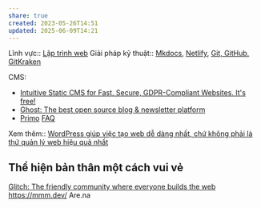 ```yaml
---
share: true
created: 2023-05-26T14:51
updated: 2025-06-09T14:21
---
```

Lĩnh vực:: [Lập trình web](../../../L%C4%A9nh%20v%E1%BB%B1c/L%E1%BA%ADp%20tr%C3%ACnh%20web.md)
Giải pháp kỹ thuật:: [Mkdocs](Mkdocs.md), [Netlify](Netlify.md), [Git, GitHub, GitKraken](../../../Gi%E1%BA%A3i%20ph%C3%A1p%20k%E1%BB%B9%20thu%E1%BA%ADt/T%E1%BB%95%20ch%E1%BB%A9c,%20s%E1%BA%AFp%20x%E1%BA%BFp%20d%E1%BB%AF%20li%E1%BB%87u/Ch%C6%B0%C6%A1ng%20tr%C3%ACnh/Git/Git,%20GitHub,%20GitKraken.md)

CMS:
- [Intuitive Static CMS for Fast, Secure, GDPR-Compliant Websites. It's free!](https://getpublii.com/)
- [Ghost: The best open source blog & newsletter platform](https://ghost.org/)
- [Primo](https://primo.so/)
[FAQ](https://getpublii.com/faq/)

Xem thêm:: [WordPress giúp việc tạo web dễ dàng nhất, chứ không phải là thứ quản lý web hiệu quả nhất](../../../Gi%E1%BA%A3i%20ph%C3%A1p%20k%E1%BB%B9%20thu%E1%BA%ADt/Web/WordPress%20gi%C3%BAp%20vi%E1%BB%87c%20t%E1%BA%A1o%20web%20d%E1%BB%85%20d%C3%A0ng%20nh%E1%BA%A5t,%20ch%E1%BB%A9%20kh%C3%B4ng%20ph%E1%BA%A3i%20l%C3%A0%20th%E1%BB%A9%20qu%E1%BA%A3n%20l%C3%BD%20web%20hi%E1%BB%87u%20qu%E1%BA%A3%20nh%E1%BA%A5t.md)

## Thể hiện bản thân một cách vui vẻ
[Glitch: The friendly community where everyone builds the web](https://glitch.com/)
https://mmm.dev/
Are.na